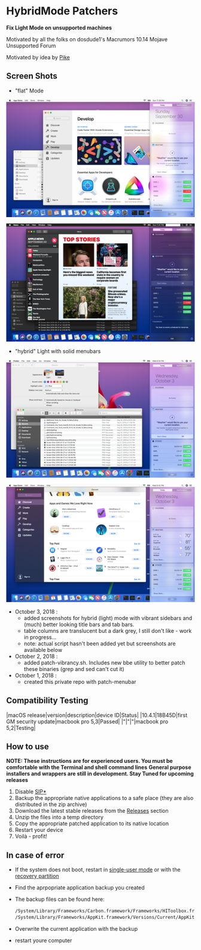 # HybridMode Patchers

**Fix Light Mode on unsupported machines**

Motivated by all the folks on dosdude1's Macrumors 10.14 Mojave Unsupported Forum

Motivated by idea by [Pike](https://pikeralpha.wordpress.com/2017/01/30/4398)

## Screen Shots

* "flat" Mode

![alt tag](Resources/ScreenShot-LightMode.png)

![alt tag](Resources/ScreenShot-DarkMode.png)

* "hybrid" Light with solid menubars

![alt tag](Resources/hybrid1.png)

![alt tag](Resources/hybrid2.png)

* October 3, 2018 :
    * added screenshots for hybrid (light) mode with vibrant sidebars and (much) better looking title bars and tab bars. 
    * table columns are translucent but a dark grey, I still don't like - work in progress...
    * note: actual script hasn't been added yet but screenshots are available below
* October 2, 2018 : 
    * added patch-vibrancy.sh. Includes new bbe utility to better patch these binaries (grep and sed can't cut it)
* October 1, 2018 : 
    * created this private repo with patch-menubar



## Compatibility Testing

|macOS release|version|description|device ID|Status|
|10.4.1|18B45D|first GM security update|macbook pro 5,3|Passed|
|"|"|"|macbook pro 5,2|Testing|

## How to use

**NOTE: These instructions are for experienced users. You must be comfortable with the Terminal and shell command lines**
**General purpose installers and wrappers are still in development.  Stay Tuned for upcoming releases**

1. Disable [SIP](https://developer.apple.com/library/content/documentation/Security/Conceptual/System_Integrity_Protection_Guide/ConfiguringSystemIntegrityProtection/ConfiguringSystemIntegrityProtection.html)[*](https://en.wikipedia.org/wiki/System_Integrity_Protection)
2. Backup the appropriate native applications to a safe place (they are also distributed in the zip archive)
3. Download the latest stable releases from the [Releases](https://github.com/aonez/NightShiftPatcher/releases) section
4. Unzip the files into a temp directory
5. Copy the appropriate patched application to its native location
6. Restart your device
7. Voilà - profit!

## In case of error

* If the system does not boot, restart in [single-user mode](https://support.apple.com/en-bh/HT201573) or with the [recovery partition](https://support.apple.com/en-us/HT201314)

* Find the aprpopriate application backup you created
* The backup files can be found here:

  ```sh
  /System/Library/Frameworks/Carbon.framework/Frameworks/HIToolbox.framework/Versions/Current/HIToolbox.bak
  /System/Library/Frameworks/AppKit.framework/Versions/Current/AppKit.bak
  ```

* Overwrite the current application with the backup
* restart youre computer

